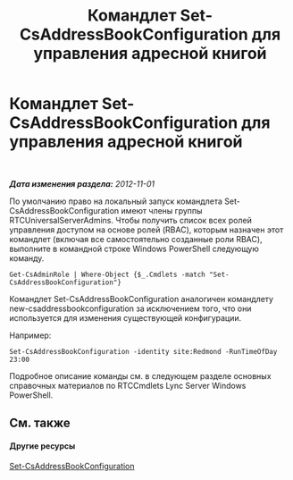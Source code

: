 ﻿---
title: Командлет Set-CsAddressBookConfiguration для управления адресной книгой
TOCTitle: Командлет Set-CsAddressBookConfiguration для управления адресной книгой
ms:assetid: 3a64ceb1-9f79-4f3b-bf33-eaf346dbd60d
ms:mtpsurl: https://technet.microsoft.com/ru-ru/library/Gg429700(v=OCS.15)
ms:contentKeyID: 49309490
ms.date: 05/19/2016
mtps_version: v=OCS.15
ms.translationtype: HT
---

# Командлет Set-CsAddressBookConfiguration для управления адресной книгой

 

_**Дата изменения раздела:** 2012-11-01_

По умолчанию право на локальный запуск командлета Set-CsAddressBookConfiguration имеют члены группы RTCUniversalServerAdmins. Чтобы получить список всех ролей управления доступом на основе ролей (RBAC), которым назначен этот командлет (включая все самостоятельно созданные роли RBAC), выполните в командной строке Windows PowerShell следующую команду.

    Get-CsAdminRole | Where-Object {$_.Cmdlets -match "Set-CsAddressBookConfiguration"}

Командлет Set-CsAddressBookConfiguration аналогичен командлету new-csaddressbookconfiguration за исключением того, что они используется для изменения существующей конфигурации.

Например:

    Set-CsAddressBookConfiguration -identity site:Redmond -RunTimeOfDay 23:00

Подробное описание команды см. в следующем разделе основных справочных материалов по RTCCmdlets Lync Server Windows PowerShell.

## См. также

#### Другие ресурсы

[Set-CsAddressBookConfiguration](https://docs.microsoft.com/en-us/powershell/module/skype/Set-CsAddressBookConfiguration)

